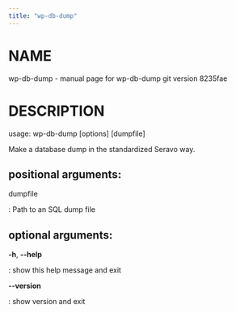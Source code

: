 ```yaml
---
title: "wp-db-dump"
---
```



NAME
====

wp-db-dump - manual page for wp-db-dump git version 8235fae

DESCRIPTION
===========

usage: wp-db-dump \[options\] \[dumpfile\]

Make a database dump in the standardized Seravo way.

positional arguments:
---------------------

dumpfile

:   Path to an SQL dump file

optional arguments:
-------------------

**-h**, **\--help**

:   show this help message and exit

**\--version**

:   show version and exit

